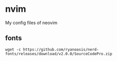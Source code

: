# nvim
My config files of neovim

## fonts
`wget -c https://github.com/ryanoasis/nerd-fonts/releases/download/v2.0.0/SourceCodePro.zip`
